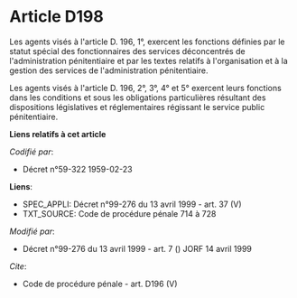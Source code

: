# Article D198

Les agents visés à l'article D. 196, 1°, exercent les fonctions définies par le statut spécial des fonctionnaires des
services déconcentrés de l'administration pénitentiaire et par les textes relatifs à l'organisation et à la gestion des
services de l'administration pénitentiaire. 

Les agents visés à l'article D. 196, 2°, 3°, 4° et 5° exercent leurs fonctions dans les conditions et sous les obligations
particulières résultant des dispositions législatives et réglementaires régissant le service public pénitentiaire.

**Liens relatifs à cet article**

_Codifié par_:

  - Décret n°59-322 1959-02-23

**Liens**:

  - SPEC_APPLI: Décret n°99-276 du 13 avril 1999 - art. 37 (V)
  - TXT_SOURCE: Code de procédure pénale 714 à 728

_Modifié par_:

  - Décret n°99-276 du 13 avril 1999 - art. 7 () JORF 14 avril 1999

_Cite_:

  - Code de procédure pénale - art. D196 (V)
